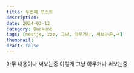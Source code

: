 ```yaml
---
title: 두번째 포스트
description: 
date: 2024-03-12
category: Backend
tags: [nestjs, zzz, 그냥, 아무거나, 써보는중,ㅋ]
thumbnail: 
draft: false
---
```


아무 내용이나 써보는중 이렇게 그냥 아무거나 써보는중

